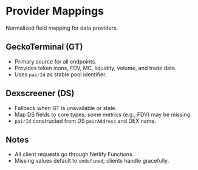 # Provider Mappings

Normalized field mapping for data providers.

## GeckoTerminal (GT)
- Primary source for all endpoints.
- Provides token icons, FDV, MC, liquidity, volume, and trade data.
- Uses `pairId` as stable pool identifier.

## Dexscreener (DS)
- Fallback when GT is unavailable or stale.
- Map DS fields to core types; some metrics (e.g., FDV) may be missing.
- `pairId` constructed from DS `pairAddress` and DEX name.

## Notes
- All client requests go through Netlify Functions.
- Missing values default to `undefined`; clients handle gracefully.
